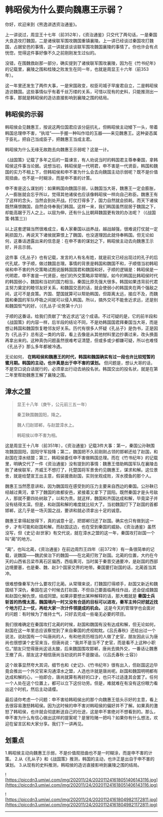 # 韩昭侯为什么要向魏惠王示弱？

你好，欢迎来到《熊逸讲透资治通鉴》。

上一讲说过，周显王十七年（前352年），《资治通鉴》只交代了两句话，一是秦国大良造攻打魏国，二是诸侯联军围攻魏国重镇襄陵。上一讲已经谈过秦国攻打魏国，占据安邑的事情，这一讲就该谈谈联军围攻魏国襄陵的事情了。你也许会有点恍惚，觉得这件事好像不久之前刚刚发生过似的。

没错，在围魏救赵那一部分，确实提到了诸侯联军围攻襄陵，因为在《竹书纪年》的记载里，襄陵之围和桂陵之败发生在同一年，也就是周显王十六年（前353年）。

这一年里还发生了两件大事，一是宋国政变，权臣司城子罕废君自立，二是韩昭侯造访魏国。这些事情似乎有着千丝万缕的关系，可惜以现有的史料，只能推测出一件事，那就是韩昭侯的造访直接影响到襄陵之围的结局。

## 韩昭侯的示弱

韩昭侯会见魏惠王，按说这两位国君应该分庭抗礼，但韩昭侯主动矮下一头，带着韩国总理申不害，“执珪”——手握一种叫作珪的玉器——来见魏惠王。这种姿态属于臣礼，把自己当成臣子，把魏惠王当成主君。

韩昭侯为什么无缘无故跑去向魏惠王示弱呢？这是一计。

《战国策》记载了多年之后的一篇谏言，有人劝说当时的韩国君主尊奉秦国，拿韩昭侯这件事当论据。说想当初，韩昭侯是一代明君，申不害是一代贤臣，韩国和魏国的实力不相上下，但韩昭侯和申不害为什么会去向魏国主动示弱呢？既不是价值观扭曲，也不是一时糊涂，而是申不害的计策。

申不害是这么谋划的：如果韩国向魏国示弱，认魏国当大哥，魏惠王一定会膨胀，人一膨胀就会忘乎所以，觉得其他诸侯也应该像韩昭侯一样向自己称臣。魏惠王有了这样的念头，当然会到处开战。打仗打得多了，国力自然就会损耗。而天下诸侯既然痛恨魏国，自然会侍奉我们韩国。这样一来，我们韩国虽然屈居于魏国之下，却能高踞于万人之上。以屈为伸，还有什么比朝拜魏国更有效的办法呢？（《战国策·韩策三》）

以上这套逻辑当然很难成立，看人家秦国以战养战，越战越强，很难说打仗就一定耗损国力，再说天下诸侯就算恨上了魏国，也没道理因此就侍奉韩国。但无论如何，这番话透露出来的信息是：在申不害的谋划之下，韩昭侯主动去向魏惠王示好，并且示弱。

这件事《孔丛子》也有记载，发言的人有名有姓，就是前文已经出现过的孔子的后代孔斌，字子顺，做过魏国总理。事情的背景是韩国和魏国不和，子顺借当初韩昭侯和申不害的外交策略试图说服韩国国君和魏国和好。子顺的逻辑是：韩昭侯是一代明君，申不害是一代贤臣，他们的外交策略非常明智。如今的韩国比韩昭侯时代的韩国弱小，魏国和当初的国力相当，秦国比原先强大很多。韩国如果违背前代君主努力奠定的睦邻友好关系，和魏国交恶的话，就会使弱小的韩国夹在两个强敌之间，这可不是良策。齐国、楚国就算可以帮助韩国，但距离太远，接应不及，而魏国和秦国的军队呼吸之间就可以侵入韩国。所以，搞外交可不能舍近求远，还是别和魏国怄气的好。（《孔丛子·论势第十六》）

子顺的这番话，给我们贡献了“舍近求远”这个成语。不过可疑的是，它的前半段和《战国策》的内容一样，后半段的结论不同，不是劝韩国国君拜秦国当大哥，而是想让韩国和魏国恢复睦邻友好关系。历代有很多人怀疑《孔丛子》是伪书，正是因为《孔丛子》总有这一类的内容，看上去像是从其他材料里边抄袭过来，改头换面再拿出来的。这种真伪问题虽然很难考证清楚，但或多或少都嫌可疑，所以也难怪《孔丛子》那么多年都被冷遇。

无论如何， **在韩昭侯和魏惠王的时代，韩国和魏国确实有过一段也许比较短暂的蜜月期。韩国的主动，也许真是出于申不害的谋划。** 但问题是，想认大哥的话，不是空口说白话就行的，必须拿出行动去纳投名状。韩国交出的投名状，就是在第二年里帮助魏惠王解了襄陵之围。

## 漳水之盟

> 显王十八年（庚午，公元前三五一年）
> 
> 秦卫鞅围魏固阳，降之。
> 
> 魏人归赵邯郸，与赵盟漳水上。
> 
> 韩昭侯以申不害为相。

这是周显王十八年（前351年），《资治通鉴》记载3件大事：第一，秦国公孙鞅围攻魏国固阳，固阳守军投降；第二，魏国把不久前刚刚占领的邯郸还给了赵国，和赵国在漳水结盟；第三，韩昭侯委任申不害做韩国总理。而在《竹书纪年》的记载里，明确交代了一件《资治通鉴》没有提到的事情：魏惠王借助韩国军队在襄陵击败了诸侯联军，齐威王不想打了，托楚国将军景舍约见魏惠王，谋求和解。这位景舍，就是给楚宣王出主意，假装援救赵国，实则坐观成败，浑水摸鱼的那个人。

魏惠王当然愿意讲和，因为魏国现在感受到的压力主要来自西边的秦国。公孙鞅已经越过黄河，拿下了魏国的故都安邑，紧接着又拿下了固阳。既然秦国才是头号敌人，那就不要四处树敌了，以和为贵。就这样，魏国和齐国达成和解，毕竟梁子并没有结得太深。但是，和赵国和解的难度就比较大了。当初魏国打下了赵国的首都邯郸，这几乎是一场灭国之战，要讲和就必须拿出十足的诚意。

魏惠王拿得起放得下，真的诚意十足，把邯郸归还了赵国。确实也只有做到这一步，才有可能和赵国和解。而赵国这边，也在受到秦国的威胁。《资治通鉴》虽然没写，但《史记·赵世家》有交代说，就在漳水之盟的这一年，秦国攻打赵国一个叫“蔺”的地方。

“蔺”，也叫北蔺，《资治通鉴》在前边周烈王四年（前372年）有一条很简单的记载，说魏国——魏武侯治下的魏国——在北蔺打败了赵国。北蔺的位置，大约在今天的山西省吕梁市离石区偏西，西临黄河，当时属于秦晋交通要冲，是赵国的西部边境要塞，也是秦、魏、赵3个国家交界的地带。秦国要打赵国的话，北蔺首当其冲。

很难想像秦军为什么要攻打北蔺。从常理来说，打魏国打得顺手，赵国又新近和魏国结下深仇，秦国在这个时候去打赵国，不但自己要面临两线作战，还会促成魏国和赵国化解仇恨，结成同盟。如果非要想出某种解释的话，那大概就是 **秦国士兵斩首的热情太高，魏国境内一时又没有合适的目标可以进攻，秦军主帅只好就近找个地方打上一仗，再给大家一次计件领提成的机会。** 这是今天的管理学也会面对的问题：有时候为了维持士气，只好去完成一些毫无必要的项目。

我们很难确定在秦国攻打北蔺的时候，赵国和魏国有没有达成和解，但无论如何，赵国在这一年里总应该察觉到了来自秦国的虎视眈眈。《吕氏春秋》还给出过一个说法，说赵国有一个叫唐尚的人，有和他资历相当的人做了史官，朋友因此认为唐尚也很想谋个史官来当，但唐尚说：“我并不是当不了史官，而是看不上这种小职位。”朋友只觉得唐尚这话太酸，后来魏国围攻邯郸，唐尚去搞外交，一番话让魏惠王撤了兵，朋友这才相信唐尚当初说的并不是酸话。（《吕氏春秋·士容》）

这个故事显然夸大其词，细节也和《史记》、《竹书纪年》很有出入，但赵国这边毕竟会推出一个外交官来沟通漳水之盟，人选也许就是唐尚呢。赵国和魏国明明都有达成和解的心，一拍即合，唐尚就算有再好的口才，也只不过适逢其会罢了。任何一个人处在这个位置上，都可以立下这份功劳。但是，难就难在有没有这份眼力看出这个时机，然后主动请缨。

最后请你考虑一个问题：申不害给韩昭侯出的那个向魏惠王低头示好的主意，看上去很容易激怒韩昭侯。因为这时候的申不害对韩昭侯的偏好并不了解。如果真的激怒了韩昭侯，也许就会彻底断送自己的仕途，这是申不害绝对不想看到的。那么，申不害为什么有信心做出这样的提案呢？是冒险赌一把吗？如果你有什么想法，欢迎在留言区和大家分享。我们下一讲再见。

## 划重点

1.韩昭侯主动向魏惠王示弱，不是价值观扭曲也不是一时糊涂，而是申不害的计策。
2.从《孔从子》和《战国策》推测，韩国的主动，也许正是出自于申不害的谋划。
3.从现有的史料推测，韩昭侯的造访直接影响到襄陵之围的结局。

![https://piccdn3.umiwi.com/img/202011/24/202011241618051406143116.jpg](https://piccdn3.umiwi.com/img/202011/24/202011241618051406143116.jpg)

![https://piccdn3.umiwi.com/img/202011/24/202011241618049821172811.jpg](https://piccdn3.umiwi.com/img/202011/24/202011241618049821172811.jpg)

---
